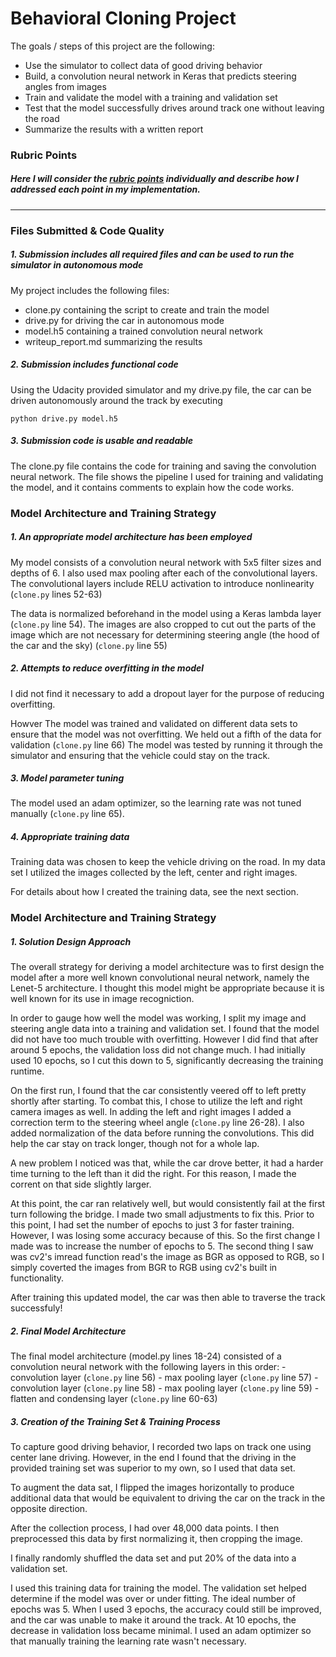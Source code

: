 
# **Behavioral Cloning Project**

The goals / steps of this project are the following:
* Use the simulator to collect data of good driving behavior
* Build, a convolution neural network in Keras that predicts steering angles from images
* Train and validate the model with a training and validation set
* Test that the model successfully drives around track one without leaving the road
* Summarize the results with a written report


### Rubric Points
##### Here I will consider the [rubric points](https://review.udacity.com/#!/rubrics/432/view) individually and describe how I addressed each point in my implementation.  

---
### Files Submitted & Code Quality

##### 1. Submission includes all required files and can be used to run the simulator in autonomous mode

My project includes the following files:
* clone.py containing the script to create and train the model
* drive.py for driving the car in autonomous mode
* model.h5 containing a trained convolution neural network 
* writeup_report.md summarizing the results

##### 2. Submission includes functional code
Using the Udacity provided simulator and my drive.py file, the car can be driven autonomously around the track by executing 
```
python drive.py model.h5
```

##### 3. Submission code is usable and readable

The clone.py file contains the code for training and saving the convolution neural network. The file shows the pipeline I used for training and validating the model, and it contains comments to explain how the code works.

### Model Architecture and Training Strategy

##### 1. An appropriate model architecture has been employed

My model consists of a convolution neural network with 5x5 filter sizes and depths of 6. I also used max pooling after each of the convolutional layers. The convolutional layers include RELU activation to introduce nonlinearity (`clone.py` lines 52-63) 

The data is normalized beforehand in the model using a Keras lambda layer (`clone.py` line 54). The images are also cropped to cut out the parts of the image which are not necessary for determining steering angle (the hood of the car and the sky) (`clone.py` line 55) 

##### 2. Attempts to reduce overfitting in the model

I did not find it necessary to add a dropout layer for the purpose of reducing overfitting. 

Howver The model was trained and validated on different data sets to ensure that the model was not overfitting. We held out a fifth of the data for validation (`clone.py` line 66) The model was tested by running it through the simulator and ensuring that the vehicle could stay on the track.

##### 3. Model parameter tuning

The model used an adam optimizer, so the learning rate was not tuned manually (`clone.py` line 65).

##### 4. Appropriate training data

Training data was chosen to keep the vehicle driving on the road. In my data set I utilized the images collected by the left, center and right images. 

For details about how I created the training data, see the next section. 

### Model Architecture and Training Strategy

##### 1. Solution Design Approach

The overall strategy for deriving a model architecture was to first design the model after a more well known convolutional neural network, namely the Lenet-5 architecture. I thought this model might be appropriate because it is well known for its use in image recogniction.

In order to gauge how well the model was working, I split my image and steering angle data into a training and validation set. I found that the model did not have too much trouble with overfitting. However I did find that after around 5 epochs, the validation loss did not change much. I had initially used 10 epochs, so I cut this down to 5, significantly decreasing the training runtime.

On the first run, I found that the car consistently veered off to left pretty shortly after starting. To combat this, I chose to utilize the left and right camera images as well. In adding the left and right images I added a correction term to the steering wheel angle (`clone.py` line 26-28). I also added normalization of the data before running the convolutions. This did help the car stay on track longer, though not for a whole lap. 

A new problem I noticed was that, while the car drove better, it had a harder time turning to the left than it did the right. For this reason, I made the corrent on that side slightly larger. 

At this point, the car ran relatively well, but would consistently fail at the first turn following the bridge. I made two small adjustments to fix this. Prior to this point, I had set the number of epochs to just 3 for faster training. However, I was losing some accuracy because of this. So the first change I made was to increase the number of epochs to 5. The second thing  I saw was cv2's imread function read's the image as BGR as opposed to RGB, so I simply coverted the images from BGR to RGB using cv2's built in functionality. 

After training this updated model, the car was then able to traverse the track successfuly!

##### 2. Final Model Architecture

The final model architecture (model.py lines 18-24) consisted of a convolution neural network with the following layers in this order:
	- convolution layer (`clone.py` line 56)
	- max pooling layer (`clone.py` line 57)
	- convolution layer (`clone.py` line 58)
	- max pooling layer (`clone.py` line 59)
	- flatten and condensing layer (`clone.py` line 60-63)

##### 3. Creation of the Training Set & Training Process

To capture good driving behavior, I recorded two laps on track one using center lane driving. However, in the end I found that the driving in the provided training set was superior to my own, so I used that data set.

To augment the data sat, I flipped the images horizontally to produce additional data that would be equivalent to driving the car on the track in the opposite direction. 


After the collection process, I had over 48,000 data points. I then preprocessed this data by first normalizing it, then cropping the image.

I finally randomly shuffled the data set and put 20% of the data into a validation set. 

I used this training data for training the model. The validation set helped determine if the model was over or under fitting. The ideal number of epochs was 5. When I used 3 epochs, the accuracy could still be improved, and the car was unable to make it around the track. At 10 epochs, the decrease in validation loss became minimal. I used an adam optimizer so that manually training the learning rate wasn't necessary.
